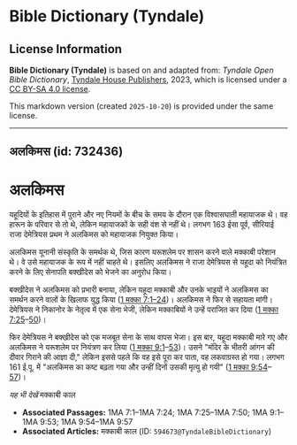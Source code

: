 # Bible Dictionary (Tyndale)

## License Information

**Bible Dictionary (Tyndale)** is based on and adapted from: _Tyndale Open Bible Dictionary_, [Tyndale House Publishers](https://tyndaleopenresources.com/), 2023, which is licensed under a [CC BY-SA 4.0 license](https://creativecommons.org/licenses/by-sa/4.0/legalcode.en).

This markdown version (created `2025-10-20`) is provided under the same license.



--------------------------------

## अलकिमस (id: 732436)

अलकिमस
======

यहूदियों के इतिहास में पुराने और नए नियमों के बीच के समय के दौरान एक विश्वासघाती महायाजक थे। वह हारून के परिवार से तो थे, लेकिन महायाजकों के सही वंश से नहीं थे। लगभग 163 ईसा पूर्व, सीरियाई राजा देमेत्रियस प्रथम ने अलकिमस को महायाजक नियुक्त किया।

अलकिमस यूनानी संस्कृति के समर्थक थे, जिस कारण यरूशलेम पर शासन करने वाले मक्काबी परेशान थे। वे उसे महायाजक के रूप में नहीं चाहते थे। इसलिए अलकिमस ने राजा देमेत्रियस से यहूदा को नियंत्रित करने के लिए सेनापति बक्खीदेस को भेजने का अनुरोध किया।

बक्खीदेस ने अलकिमस को प्रभारी बनाया, लेकिन यहूदा मक्काबी और उनके भाइयों ने अलकिमस का समर्थन करने वालों के खिलाफ युद्ध किया ([1 मक्का 7:1–24](https://ref.ly/1Macc7:1-1Macc7:24))। अलकिमस ने फिर से सहायता मांगी। देमेत्रियस ने निकानोर के नेतृत्व में एक सेना भेजी, लेकिन मक्काबियों ने उन्हें पराजित कर दिया ([1 मक्का 7:25](https://ref.ly/1Macc7:25-1Macc7:50)–[50](https://ref.ly/1Macc7:25-1Macc7:50))।

फिर देमेत्रियस ने बक्खीदेस को एक मजबूत सेना के साथ वापस भेजा। इस बार, यहूदा मक्काबी मारे गए और अलकिमस ने यरूशलेम पर नियंत्रण कर लिया ([1 मक्का 9:1](https://ref.ly/1Macc9:1-1Macc9:53)–[53](https://ref.ly/1Macc9:1-1Macc9:53))। उसने "मंदिर के भीतरी आंगन की दीवार गिराने की आज्ञा दी," लेकिन इससे पहले कि वह इसे पूरा कर पाता, वह लकवाग्रस्त हो गया। लगभग 161 ई.पू. में "अलकिमस का कष्ट बढ़ता गया और उन्हीं दिनों उसकी मृत्यु हो गयी" ([1 मक्का 9:54](https://ref.ly/1Macc9:54-1Macc9:57)–[57](https://ref.ly/1Macc9:54-1Macc9:57))।

*यह भी देखें* मक्काबी काल

* **Associated Passages:** 1MA 7:1–1MA 7:24; 1MA 7:25–1MA 7:50; 1MA 9:1–1MA 9:53; 1MA 9:54–1MA 9:57
* **Associated Articles:** मक्काबी काल (ID: `594673@TyndaleBibleDictionary`)

